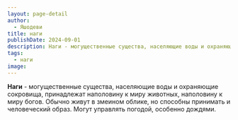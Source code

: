 ```yaml
---
layout: page-detail
author:
  - Яшодеви
title: наги
publishDate: 2024-09-01
description: Наги - могущественные существа, населяющие воды и охраняющие сокровища, принадлежат наполовину к миру животных, наполовину к миру богов. Обычно живут в змеином облике, но способны принимать и человеческий образ. Могут управлять погодой, особенно дождями.
tags:
  - наги
image:
---
```

**Наги** - могущественные существа, населяющие воды и охраняющие сокровища, принадлежат наполовину к миру животных, наполовину к миру богов. Обычно живут в змеином облике, но способны принимать и человеческий образ. Могут управлять погодой, особенно дождями.

